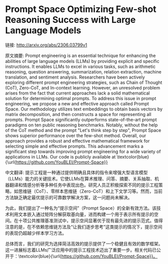 # Prompt Space Optimizing Few-shot Reasoning Success with Large Language Models

链接: http://arxiv.org/abs/2306.03799v1

原文摘要:
Prompt engineering is an essential technique for enhancing the abilities of
large language models (LLMs) by providing explicit and specific instructions.
It enables LLMs to excel in various tasks, such as arithmetic reasoning,
question answering, summarization, relation extraction, machine translation,
and sentiment analysis. Researchers have been actively exploring different
prompt engineering strategies, such as Chain of Thought (CoT), Zero-CoT, and
In-context learning. However, an unresolved problem arises from the fact that
current approaches lack a solid mathematical solution for determining optimal
prompts. To address this issue in prompt engineering, we propose a new and
effective approach called Prompt Space. Our methodology utilizes text
embeddings to obtain basis vectors by matrix decomposition, and then constructs
a space for representing all prompts. Prompt Space significantly outperforms
state-of-the-art prompt paradigms on ten public reasoning benchmarks. Notably,
without the help of the CoT method and the prompt "Let's think step by step",
Prompt Space shows superior performance over the few-shot method. Overall, our
approach provides a robust and effective mathematical framework for selecting
simple and effective prompts. This advancement marks a significant step towards
improving prompt engineering for a wide variety of applications in LLMs. Our
code is publicly available at
\textcolor{blue}{\url{https://github.com/YouBLEI/Prompt-Space}}

中文翻译:
提示工程是一种通过提供明确且具体的指令来增强大型语言模型（LLMs）能力的关键技术。它使LLMs在算术推理、问答、摘要、关系抽取、机器翻译和情感分析等多种任务中表现出色。研究人员正积极探索不同的提示工程策略，如思维链（CoT）、零样本思维链（Zero-CoT）和上下文学习等。然而，当前方法缺乏确定最优提示的可靠数学解决方案，这一问题尚未解决。  

为此，我们提出了一种名为“提示空间”（Prompt Space）的全新有效方法。该技术利用文本嵌入通过矩阵分解获取基向量，进而构建一个用于表示所有提示的空间。在十项公共推理基准测试中，提示空间显著优于现有最先进的提示范式。值得注意的是，在不依赖思维链方法及“让我们逐步思考”这类提示的情况下，提示空间的表现仍超越少样本学习方法。  

总体而言，我们的研究为选择简洁高效的提示提供了一个稳健且有效的数学框架。这一进展标志着LLMs广泛应用中的提示工程技术迈出了重要一步。相关代码已公开于：\textcolor{blue}{\url{https://github.com/YouBLEI/Prompt-Space}}。

